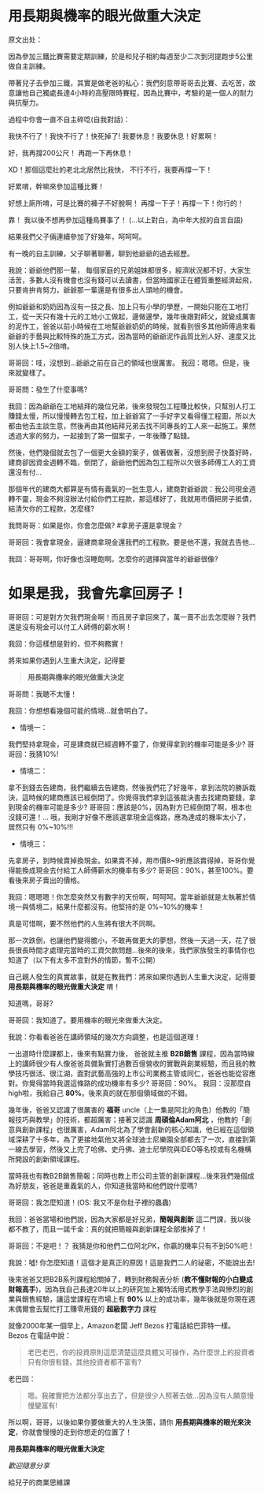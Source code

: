 # 用長期與機率的眼光做重大決定

原文出处：

因為參加三鐵比賽需要定期訓練，於是和兒子相約每週至少二次到河提跑步5公里做自主訓練。

帶著兒子去參加三鐵，其實是做老爸的私心：我們刻意帶哥哥去比賽、去吃苦，故意讓他自己獨處長達4小時的高壓限時賽程，因為比賽中，考驗的是一個人的耐力與抗壓力。

過程中你會一直不自主碎唸(自我對話)：

我快不行了！我快不行了！快死掉了!
我要休息！我要休息！好累啊！

好，我再撐200公尺！
再跑一下再休息！

XD！那個這麼壯的老北北居然比我快，
不行不行，我要再撐一下！

好累唷，幹嘛來參加這種比賽！

好想上廁所唷，可是比賽的褲子不好脫啊！
再撐一下子！再撐一下！你行的！

靠！
我以後不想再參加這種鳥賽事了！
(…以上對白，為中年大叔的自言自語)

結果我們父子倆連續參加了好幾年，呵呵呵。

有一晚的自主訓練，父子聊著聊著，聊到他爺爺的過去經歷。

我說：爺爺他們那一輩， 每個家庭的兄弟姐妹都很多，經濟狀況都不好，大家生活苦，多數人沒有機會也沒有錢可以去讀書，但當時國家正在體質重整經濟起飛，只要肯拚肯努力，爺爺那一輩還是有很多出人頭地的機會。

例如爺爺和奶奶因為沒有一技之長、加上只有小學的學歷，一開始只能在工地打工，從一天只有幾十元的工地小工做起，邊做邊學，幾年後跟對師父，就變成厲害的泥作工，爸爸以前小時候在工地幫爺爺奶奶的時候，就看到很多其他師傅過來看爺爺的手藝與比較特殊的施工方式，因為當時的爺爺泥作品質比別人好、速度又比別人快上1.5~2倍唷。

哥哥回：哇，沒想到…爺爺之前在自己的領域也很厲害。
我回：嗯嗯。但是，後來就變樣了。

哥哥問：發生了什麼事嗎?

我回：因為爺爺在工地結拜的幾位兄弟，後來發現包工程賺比較快，只幫別人打工賺錢太慢，所以慢慢轉去包工程，加上爺爺寫了一手好字又看得懂工程圖，所以大都由他去主談生意，然後再由其他結拜兄弟去找不同專長的工人來一起施工。果然透過大家的努力，一起接到了第一個案子，一年後賺了點錢。

然後，他們幾個就去包了一個更大金額的案子，做著做著，沒想到房子快蓋好時，建商卻因資金週轉不臨，倒閉了，爺爺他們因為包工程所以欠很多師傅工人的工資還沒有付…

那個年代的建商大都算是有情有義氣的一批生意人，建商對爺爺說：我公司現金週轉不靈，現金不夠沒辦法付給你們工程款，那這樣好了，我就用市價把房子抵債，結清欠你的工程款，怎麼樣?

我問哥哥：如果是你，你會怎麼做? #拿房子還是拿現金？

哥哥回：我會拿現金，逼建商拿現金還我們的工程款。要是他不還，我就去告他…

我回：哥哥啊，你好像也沒睡飽啊。怎麼你的選擇與當年的爺爺很像?

# 如果是我，我會先拿回房子！

哥哥回：可是對方欠我們現金啊！而且房子拿回來了，萬一賣不出去怎麼辦？我們還是沒有現金可以付工人師傅的薪水啊！

我回：你這樣想是對的，但不夠務實！

將來如果你遇到人生重大決定，記得要

> **用長期與機率的眼光做重大決定**

哥哥問：我聴不太懂！

我回：你想想看幾個可能的情境…就會明白了。

* 情境一：

我們堅持拿現金，可是建商就已經週轉不靈了，你覺得拿到的機率可能是多少?
哥哥回：我猜10%!

* 情境二：

拿不到錢去告建商，我們繼續去告建商，然後我們花了好幾年，拿到法院的勝訴裁決，這時候的建商應該已經倒閉了。你覺得我們拿到這張裁決書去找建商要錢，拿到現金的機率可能是多少?
哥哥回：應該是0%，因為對方已經倒閉了啊，根本也沒錢可還！… 哦，我剛才好像不應該選拿現金這條路，應為達成的機率太小了，居然只有 0%~10%!!!

* 情境三：

先拿房子，到時候賣掉換現金。如果賣不掉，用市價8~9折應該賣得掉，哥哥你覺得能換成現金去付給工人師傅薪水的機率有多少?
哥哥回：90%，甚至100%。要看後來房子賣出的價格。

我回：嗯嗯嗯！你怎麼突然又有數字的天份啊，呵呵呵。當年爺爺就是太執著於情境一與情境二，結果什麼都沒有。他堅持的是 0%~10%的機率！

真是可惜啊，要不然他們的人生將有很大不同啊。

那一次跌倒，也讓他們變得膽小，不敢再做更大的夢想，然後一天過一天，花了很長很長時間才處理完當時的工資欠款問題…後來的後來，我們家族發生的事情你也知道了（以下有太多不宜對外的情節，暫不公開）

自己親人發生的真實故事，就是在教我們：將來如果你遇到人生重大決定，記得要 **用長期與機率的眼光做重大決定** 唷！

知道嗎，哥哥?

哥哥回：我知道了。要用機率的眼光來做重大決定。

我說：你看看爸爸在講師領域的幾次方向調整，也是這個道理！

一出道時什麼課都上，後來有點實力後，
爸爸就主推 **B2B銷售** 課程，因為當時線上的講師很少有人像爸爸具備紥實打過數百億營收的實戰與創業經驗，而且我的教學技巧很活、很江湖，面對武藝高強的上市公司業務主管或同仁，爸爸也能從容應對。你覺得當時我選這條路的成功機率有多少?
哥哥回：90%。
我回：沒那麼自high啦，我給自己 **80%**。後來真的就在那個領域做的不錯。

幾年後，爸爸又認識了很厲害的 **福哥** uncle（上一集是阿北的角色）他教的「簡報技巧與教學」的技術，都超厲害；接著又認識 **周碩倫Adam阿北** ，他教的「創意與創新課程」也很厲害，Adam阿北為了學會創新的核心知識，他已經在這個領域深耕了十多年，為了更接地氣他又將全球迪士尼樂園全部都去了一次，直接到第一線去學習，然後又上完了哈佛、史丹佛、迪士尼學院與IDEO等名校或有名機構所開設的創新領域課程。

當時我也有教B2B銷售簡報；同時也教上市公司主管的創新課程…後來我們幾個成為好朋友，爸爸是重義氣的人，你知道我當時和他們說什麼嗎?

哥哥回：我怎麼知道！(OS: 我又不是你肚子裡的蟲蟲)

我回：爸爸當場和他們說，因為大家都是好兄弟，**簡報與創新** 這二門課，我以後都不教了，而且一諾千金：真的就把簡報與創新課程全部推掉了！

哥哥回：不是吧！？ 我猜是你和他們二位阿北PK，你贏的機率只有不到50%吧！

我說：噓! 你怎麼知道！這個才是真正的原因！這是我們二人的祕密，不能說出去!

後來爸爸又把B2B系列課程給關掉了，轉到財務報表分析 (**教不懂財報的小白變成財報高手**)，因為我自己長達20年以上的研究加上獨特活用式教學手法與慘烈的創業與銷售經驗，讓這堂課程在市場上有 **90%** 以上的成功率，幾年後就是你現在週末偶爾會去幫忙打工賺零用錢的 **超級數字力** 課程

就像2000年某一個早上，Amazon老闆 Jeff Bezos 打電話給巴菲特一樣。
Bezos 在電話中說：

> 老巴老巴，你的投資原則這麼清楚這麼具體又可操作，為什麼世上的投資者只有你很有錢，其他投資者都不富有?

老巴回：

> 嗯。我確實把方法都分享出去了，但是很少人照著去做…因為沒有人願意慢慢變富有!

所以啊，哥哥，以後如果你要做重大的人生決策，請你 **用長期與機率的眼光來決定**，你就會慢慢的走到你想走的位置了！

**用長期與機率的眼光做重大決定**

*歡迎隨意分享*

給兒子的商業思維課
